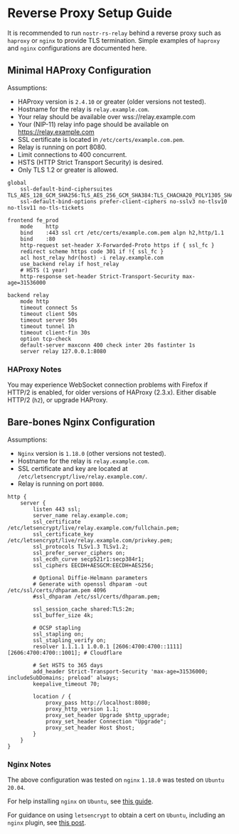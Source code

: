 # Reverse Proxy Setup Guide

It is recommended to run `nostr-rs-relay` behind a reverse proxy such
as `haproxy` or `nginx` to provide TLS termination.  Simple examples
of `haproxy` and `nginx` configurations are documented here.

## Minimal HAProxy Configuration

Assumptions:

* HAProxy version is `2.4.10` or greater (older versions not tested).
* Hostname for the relay is `relay.example.com`.
* Your relay should be available over wss://relay.example.com
* Your (NIP-11) relay info page should be available on https://relay.example.com
* SSL certificate is located in `/etc/certs/example.com.pem`.
* Relay is running on port 8080.
* Limit connections to 400 concurrent.
* HSTS (HTTP Strict Transport Security) is desired.
* Only TLS 1.2 or greater is allowed.

```
global
    ssl-default-bind-ciphersuites TLS_AES_128_GCM_SHA256:TLS_AES_256_GCM_SHA384:TLS_CHACHA20_POLY1305_SHA256
    ssl-default-bind-options prefer-client-ciphers no-sslv3 no-tlsv10 no-tlsv11 no-tls-tickets

frontend fe_prod
    mode    http
    bind    :443 ssl crt /etc/certs/example.com.pem alpn h2,http/1.1
    bind    :80
    http-request set-header X-Forwarded-Proto https if { ssl_fc }
    redirect scheme https code 301 if !{ ssl_fc }
    acl host_relay hdr(host) -i relay.example.com
    use_backend relay if host_relay
    # HSTS (1 year)
    http-response set-header Strict-Transport-Security max-age=31536000

backend relay
    mode http
    timeout connect 5s
    timeout client 50s
    timeout server 50s
    timeout tunnel 1h
    timeout client-fin 30s
    option tcp-check
    default-server maxconn 400 check inter 20s fastinter 1s
    server relay 127.0.0.1:8080
```

### HAProxy Notes

You may experience WebSocket connection problems with Firefox if
HTTP/2 is enabled, for older versions of HAProxy (2.3.x).  Either
disable HTTP/2 (`h2`), or upgrade HAProxy.

## Bare-bones Nginx Configuration

Assumptions:

* `Nginx` version is `1.18.0` (other versions not tested).
* Hostname for the relay is `relay.example.com`.
* SSL certificate and key are located at `/etc/letsencrypt/live/relay.example.com/`.
* Relay is running on port `8080`.

```
http {
    server {
        listen 443 ssl;
        server_name relay.example.com;
        ssl_certificate /etc/letsencrypt/live/relay.example.com/fullchain.pem;
        ssl_certificate_key /etc/letsencrypt/live/relay.example.com/privkey.pem;
        ssl_protocols TLSv1.3 TLSv1.2;
        ssl_prefer_server_ciphers on;
        ssl_ecdh_curve secp521r1:secp384r1;
        ssl_ciphers EECDH+AESGCM:EECDH+AES256;
        
        # Optional Diffie-Helmann parameters
        # Generate with openssl dhparam -out /etc/ssl/certs/dhparam.pem 4096
        #ssl_dhparam /etc/ssl/certs/dhparam.pem;

        ssl_session_cache shared:TLS:2m;
        ssl_buffer_size 4k;

        # OCSP stapling
        ssl_stapling on;
        ssl_stapling_verify on;
        resolver 1.1.1.1 1.0.0.1 [2606:4700:4700::1111] [2606:4700:4700::1001]; # Cloudflare

        # Set HSTS to 365 days
        add_header Strict-Transport-Security 'max-age=31536000; includeSubDomains; preload' always;
        keepalive_timeout 70;

        location / {
            proxy_pass http://localhost:8080;
            proxy_http_version 1.1;
            proxy_set_header Upgrade $http_upgrade;
            proxy_set_header Connection "Upgrade";
            proxy_set_header Host $host;
        }
    }
}
```

### Nginx Notes

The above configuration was tested on `nginx` `1.18.0` was tested on `Ubuntu 20.04`.

For help installing `nginx` on `Ubuntu`, see [this guide](https://www.digitalocean.com/community/tutorials/how-to-install-nginx-on-ubuntu-20-04).

For guidance on using `letsencrypt` to obtain a cert on `Ubuntu`, including an `nginx` plugin, see [this post](https://www.digitalocean.com/community/tutorials/how-to-secure-nginx-with-let-s-encrypt-on-ubuntu-20-04).
